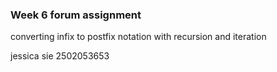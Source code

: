 ### Week 6 forum assignment 
converting infix to postfix notation with recursion and iteration

jessica sie 2502053653

